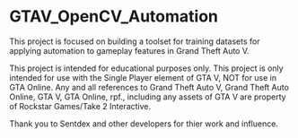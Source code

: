 # GTAV_OpenCV_Automation
This project is focused on building a toolset for training datasets for applying automation to gameplay features in Grand Theft Auto V.



This project is intended for educational purposes only. This project is only intended for use with the Single Player element of GTA V, NOT for use in GTA Online.
Any and all references to Grand Theft Auto V, Grand Theft Auto Online, GTA V, GTA Online, rpf., including any assets of GTA V are property of Rockstar Games/Take 2 Interactive.

Thank you to Sentdex and other developers for thier work and influence.
